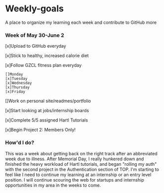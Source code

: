 # Weekly-goals
A place to organize my learning each week and contribute to GitHub more

### Week of May 30-June 2

[x]Upload to GitHub everyday

[x]Stick to healthy, increased calorie diet

[x]Follow GZCL fitness plan everyday

    []Monday
    [x]Tuesday
    [x]Wednesday
    [x]Thursday
    [x]Friday

[]Work on personal site/readmes/portfolio

[x]Start looking at jobs/internship boards

[x]Complete 5/5 assigned Hartl Tutorials

[x]Begin Project 2: Members Only!

### How'd I do?
This was a week about getting back on the right track after an abbreviated week due to illness. After Memorial Day, I really hunkered down and finished the heavy workload of Hartl tutorials, and began "rolling my auth" with the second project in the Authentication section of TOP. I'm starting to feel like I need to continue my learning at an internship or an entry level position. I will continue scouring the web for startups and internship opportunities in my area in the weeks to come.